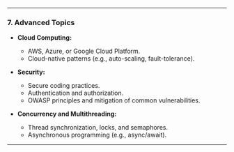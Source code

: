
---
### **7. Advanced Topics**
- **Cloud Computing:**
  - AWS, Azure, or Google Cloud Platform.
  - Cloud-native patterns (e.g., auto-scaling, fault-tolerance).

- **Security:**
  - Secure coding practices.
  - Authentication and authorization.
  - OWASP principles and mitigation of common vulnerabilities.

- **Concurrency and Multithreading:**
  - Thread synchronization, locks, and semaphores.
  - Asynchronous programming (e.g., async/await).

---